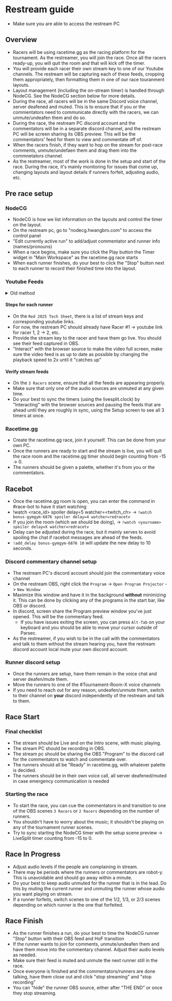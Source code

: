 # Restream guide
- Make sure you are able to access the restream PC

## Overview
- Racers will be using racetime.gg as the racing platform for the tournament. As the restreamer, you will join the race. Once all the racers ready-up, you will quit the room and that will kick off the timer.
- You will provide each racer their own stream key to one of our Youtube channels. The restream will be capturing each of these feeds, cropping them appropriately, then formatting them in one of our race touranment layouts.
- Layout management (including the on-stream timer) is handled through NodeCG. See the NodeCG section below for more details.
- During the race, all racers will be in the same Discord voice channel, server deafened and muted. This is to ensure that if you or the commentators need to communicate directly with the racers, we can unmute/undeafen them and do so.
- During the race, the restream PC discord account and the commentators will be in a separate discord channel, and the restream PC will be screen sharing its OBS preview. This will be the commentators' feed for them to view and commentate off of.
- When the racers finish, if they want to hop on the stream for post-race comments, unmute/undefaen them and drag them into the commnetators channel.
- As the restreamer, most of the work is done in the setup and start of the race. During the race, it's mainly monitoring for issues that come up, changing layouts and layout details if runners forfeit, adjusting audio, etc.


## Pre race setup

### NodeCG
- NodeCG is how we list information on the layouts and control the timer on the layout.
- On the restream pc, go to "nodecg.hwangbro.com" to access the control panel
- "Edit currently active run" to add/adjust commentator and runner info (names/pronouns)
- When a race begins, make sure you click the Play button the Timer widget in "Main Workspace" as the racetime.gg race starts
- When each runner finishes, do your best to click the "Stop" button next to each runner to record their finished time into the layout.


### Youtube Feeds

<details><summary>Old method</summary>

#### Steps for each runner
- From the restream PC, go to Youtube. The PC should be logged in as the racebotxd account.
- If you click the profile picture in the top right and click "switch account", there should be at least 3 accounts there for us to stream from including racebotxd. Pick one of the channels for a runner.
- Click "+Create", then "Go Live"
- Make sure the "Privacy" of the stream is "Unlisted"
- Make sure "Stream Latency" is set to "Ultra low latency" is enabled
- Make sure "Unlist live replay once stream ends" is enabled
- Copy the stream key and provide it to one of the runners, ask them to start streaming. Their feed should appear in the preview in the top left
- Once the preview appears, right click it, click "Copy video URL" and paste it into the OBS scene browser source for that racer, e.g. `RACER #1 -> Racer 1 Browser Source`
- Interact with the browser source and full screen the video. Make sure the volume is maxed out.
- Adust the volume if needed (gain filter or reducing their volume)
- Repeat steps for next runner.

</details>

#### Steps for each runner
- On the `Red 2025 Tech Sheet`, there is a list of stream keys and corresponding youtube links.
- For now, the restream PC should already have Racer #1 -> youtube link for racer 1, 2 -> 2, etc.
- Provide the stream key to the racer and have them go live. You should see their feed captured in OBS.
- "Interact" with the browser source to make the video full screen, make sure the video feed is as up to date as possible by changing the playback speed to 2x until it "catches up"

#### Verify stream feeds
- On the `3 Racers` scene, ensure that all the feeds are appearing properly.
- Make sure that only one of the audio sources are unmuted at any given time.
- Do your best to sync the timers (using the livesplit.clock) by "Interacting" with the browser sources and pausing the feeds that are ahead until they are roughly in sync, using the Setup screen to see all 3 timers at once.


### Racetime.gg
- Create the racetime.gg race, join it yourself. This can be done from your own PC.
- Once the runners are ready to start and the stream is live, you will quit the race room and the racetime.gg timer should begin counting from -15 -> 0.
- The runners should be given a palette, whether it's from you or the commentators.

## Racebot
- Once the racetime.gg room is open, you can enter the command in #race-bot to have it start watching
- !watch <race_id> spoiler delay=5 watcher=<twitch_ch> -> `!watch bonus-gymgym-6876 spoiler delay=4 watcher=redracetv`
- If you join the room (which we should be doing), -> `!watch <yourname> spoiler delay=X watcher=redracetv`
- Delay can be adjusted during the race, but it mainly serves to avoid spoiling the chat if racebot messages are ahead of the feeds.
- `!add_delay bonus-gymgym-6876 10` will update the new delay to 10 seconds.

### Discord commentary channel setup
- The restream PC's discord account should join the commentatary voice channel
- On the restream OBS, right click the `Program` -> `Open Program Projector` -> `New Window`
- Maximize this window and have it in the background **without** minimizing it. This can be done by clicking any of the programs in the start bar, like OBS or discord.
- In discord, screen share the Program preview window you've just opened. This will be the commentary feed.
    - If you have issues exiting the screen, you can press `Alt-Tab` on your keyboard and you should be able to move your cursor outside of Parsec.
- As the restreamer, if you wish to be in the call with the commentators and talk to them without the stream hearing you, have the restream discord account local mute your own discord account.

### Runner discord setup
- Once the runners are setup, have them remain in the voice chat and server deafen/mute them.
- Move the runners to one of the #Tournament-Room-X voice channels
- If you need to reach out for any reason, undeafen/unmute them, switch to their channel on **your** discord independently of the restream and talk to them.

## Race Start

### Final checklist
- The stream should be Live and on the Intro scene, with music playing.
- The stream PC should be recording in OBS.
- The stream pc should be sharing the OBS "Program" to the discord call for the commentators to watch and commentate over.
- The runners should all be "Ready" in racetime.gg, with whatever palette is decided.
- The runners should be in their own voice call, all server deafened/muted in case emergency communication is needed

### Starting the race
- To start the race, you can cue the commentators in and transition to one of the OBS scenes `3 Racers` or `2 Racers` depending on the number of runners.
- You shouldn't have to worry about the music; it shouldn't be playing on any of the tournament runner scenes.
- Try to sync starting the NodeCG timer with the setup scene preview -> LiveSplit timer counting from -15 to 0.

## Race In Progress
- Adjust audio levels if the people are complaining in stream.
- There may be periods where the runners or commentators are robot-y. This is unavoidable and should go away within a minute.
- Do your best to keep audio unmuted for the runner that is in the lead. Do this by muting the current runner and unmuting the runner whose audio you want playing on stream.
- If a runner forfeits, switch scenes to one of the 1/2, 1/3, or 2/3 scenes depending on which runner is the one that forfeited.

## Race Finish
- As the runner finishes a run, do your best to time the NodeCG runner "Stop" button with their OBS feed and HoF transition
- If the runner wants to join for comments, unmute/undeafen them and have them move into the commentary channel. Adjust their audio levels as needed.
- Make sure their feed is muted and unmute the next runner still in the race.
- Once everyone is finished and the commentators/runners are done talking, have them close out and click "stop streaming" and "stop recording"
- You can "hide" the runner OBS source, either after "THE END" or once they stop streaming.

